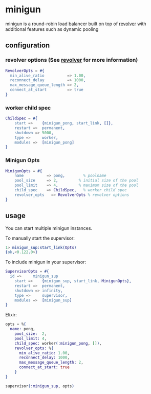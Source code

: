 # minigun

minigun is a round-robin load balancer built on top of [revolver](https://github.com/odo/revolver) with additional features such as dynamic pooling

## configuration

### revolver options (See [revolver](https://github.com/odo/revolver) for more information)
```erlang
RevolverOpts = #{
  min_alive_ratio          => 1.00,
  reconnect_delay          => 1000,
  max_message_queue_length => 2,
  connect_at_start         => true
}
```

### worker child spec
```erlang
ChildSpec = #{
    start =>    {minigun_pong, start_link, []},
    restart =>  permanent,
    shutdown => 5000,
    type =>     worker,
    modules =>  [minigun_pong]
}
```

### Minigun Opts
```erlang
MinigunOpts = #{
    name          => pong,        % poolname
    pool_size     => 2,         % initial size of the pool
    pool_limit    => 4,         % maximum size of the pool
    child_spec    => ChildSpec,   % worker child spec
    revolver_opts   => RevolverOpts % revolver options
}
```

## usage

You can start multiple minigun instances.

To manually start the supervisor:
```erlang
1> minigun_sup:start_link(Opts)
{ok,<0.122.0>}
```

To include minigun in your supervisor:
```erlang
SupervisorOpts = #{
  id =>     minigun_sup
    start =>    {minigun_sup, start_link, MinigunOpts},
    restart =>  permanent,
    shutdown => infinity,
    type =>     supervisor,
    modules =>  [minigun_sup]
}
```

Elixir:
```elixir
opts = %{
  name: pong,
    pool_size:  2,
    pool_limit: 4,
    child_spec: worker(:minigun_pong, []),
    revolver_opts: %{
      min_alive_ratio: 1.00,
      reconnect_delay: 1000,
      max_message_queue_length: 2,
      connect_at_start: true
    }
}

supervisor(:minigun_sup, opts)
```